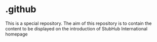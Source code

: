 # .github

 This is a special repository. The aim of this repository is to contain the content to be displayed on the introduction of StubHub International homepage
